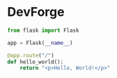 # DevForge

```python
from flask import Flask

app = Flask(__name__)

@app.route("/")
def hello_world():
    return "<p>Hello, World!</p>"
``` 
